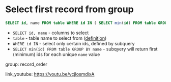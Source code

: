 # Select first record from group

```sql
SELECT id, name FROM table WHERE id IN ( SELECT min(id) FROM table GROUP BY name )
```

- `SELECT id, name` - columns to select
- `table` - table name to select from ([definition](/mysql/create_table))
- `WHERE id IN` - select only certain ids, defined by subquery
- `SELECT min(id) FROM table GROUP BY name` - subqyery will return first (minimum) ids for each unique ```name``` value

group: record_order


link_youtube: https://youtu.be/vcjlosmdixA
